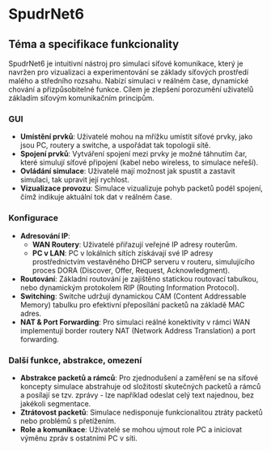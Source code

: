# SpudrNet6

## Téma a specifikace funkcionality

SpudrNet6 je intuitivní nástroj pro simulaci síťové komunikace, který je navržen pro vizualizaci a experimentování se základy síťových prostředí malého a středního rozsahu. Nabízí simulaci v reálném čase, dynamické chování a přizpůsobitelné funkce. Cílem je zlepšení porozumění uživatelů základím síťovým komunikačním principům.

### GUI

- **Umístění prvků**: Uživatelé mohou na mřížku umístit síťové prvky, jako jsou PC, routery a switche, a uspořádat tak topologii sítě.
- **Spojení prvků**: Vytváření spojení mezi prvky je možné táhnutím čar, které simulují síťové připojení (kabel nebo wireless, to simulace neřeší).
- **Ovládání simulace**: Uživatelé mají možnost jak spustit a zastavit simulaci, tak upravit její rychlost.
- **Vizualizace provozu**: Simulace vizualizuje pohyb packetů podél spojení, čímž indikuje aktuální tok dat v reálném čase.

### Konfigurace

- **Adresování IP**:
  - **WAN Routery**: Uživatelé přiřazují veřejné IP adresy routerům.
  - **PC v LAN**: PC v lokálních sítích získávají své IP adresy prostřednictvím vestavěného DHCP serveru v routeru, simulujícího proces DORA (Discover, Offer, Request, Acknowledgment).
- **Routování**: Základní routování je zajištěno statickou routovací tabulkou, nebo dynamickým protokolem RIP (Routing Information Protocol).
- **Switching**: Switche udržují dynamickou CAM (Content Addressable Memory) tabulku pro efektivní přeposílání packetů na základě MAC adres.
- **NAT & Port Forwarding**: Pro simulaci reálné konektivity v rámci WAN implementují border routery NAT (Network Address Translation) a port forwarding.

### Další funkce, abstrakce, omezení

- **Abstrakce packetů a rámců**: Pro zjednodušení a zaměření se na síťové koncepty simulace abstrahuje od složitostí skutečných packetů a rámců a posílají se tzv. zprávy - lze například odeslat celý text najednou, bez jakékoli segmentace.
- **Ztrátovost packetů**: Simulace nedisponuje funkcionalitou ztráty packetů nebo problémů s přetížením.
- **Role a komunikace**: Uživatelé se mohou ujmout role PC a iniciovat výměnu zpráv s ostatními PC v síti.
